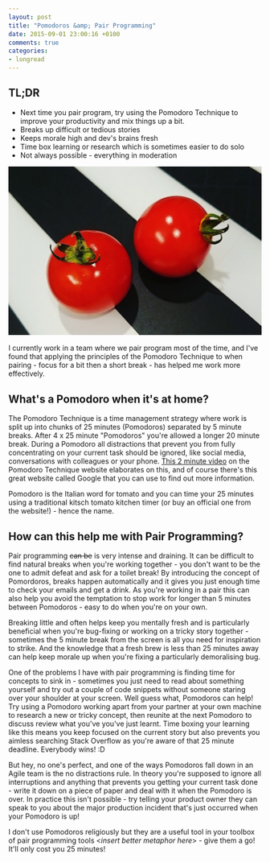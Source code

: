 ```yaml
---
layout: post
title: "Pomodoros &amp; Pair Programming"
date: 2015-09-01 23:00:16 +0100
comments: true
categories:
- longread
---
```


<div class="tldr">
    <h2>TL;DR</h2>
    <ul>
        <li>Next time you pair program, try using the Pomodoro Technique to improve your productivity and mix things up a bit.</li>
        <li>Breaks up difficult or tedious stories</li>
        <li>Keeps morale high and dev's brains fresh</li>
        <li>Time box learning or research which is sometimes easier to do solo</li>
        <li>Not always possible - everything in moderation</li>
   </ul>
</div>

![A pair of Pomodoros](/assets/two_pomodoros.jpg "A pair of Pomodoros")

I currently work in a team where we pair program most of the time, and I've found that applying the principles of the Pomodoro Technique to when pairing - focus for a bit then a short break - has helped me work more effectively.

## What's a Pomodoro when it's at home?

The Pomodoro Technique is a time management strategy where work is split up into chunks of 25 minutes (Pomodoros) separated by 5 minute breaks.  After 4 x 25 minute "Pomodoros" you're allowed a longer 20 minute break. During a Pomodoro all distractions that prevent you from fully concentrating on your current task should be ignored, like social media, conversations with colleagues or your phone. [This 2 minute video](http://pomodorotechnique.com/) on the Pomodoro Technique website elaborates on this, and of course there's this great website called Google that you can use to find out more information.

Pomodoro is the Italian word for tomato and you can time your 25 minutes using a traditional kitsch tomato kitchen timer (or buy an official one from the website!) - hence the name.

## How can this help me with Pair Programming?

Pair programming <del>can be</del> is very intense and draining. It can be difficult to find natural breaks when you're working together - you don't want to be the one to admit defeat and ask for a toilet break! By introducing the concept of Pomordoros, breaks happen automatically and it gives you just enough time to check your emails and get a drink. As you're working in a pair this can also help you avoid the temptation to stop work for longer than 5 minutes between Pomodoros - easy to do when you're on your own.

Breaking little and often helps keep you mentally fresh and is particularly beneficial when you're bug-fixing or working on a tricky story together - sometimes the 5 minute break from the screen is all you need for inspiration to strike. And the knowledge that a fresh brew is less than 25 minutes away can help keep morale up when you're fixing a particularly demoralising bug.

One of the problems I have with pair programming is finding time for concepts to sink in - sometimes you just need to read about something yourself and try out a couple of code snippets without someone staring over your shoulder at your screen. Well guess what, Pomodoros can help!  Try using a Pomodoro working apart from your partner at your own machine to research a new or tricky concept, then reunite at the next Pomodoro to discuss review what you've you've just learnt. Time boxing your learning like this means you keep focused on the current story but also prevents you aimless searching Stack Overflow as you're aware of that 25 minute deadline. Everybody wins! :D

But hey, no one's perfect, and one of the ways Pomodoros fall down in an Agile team is the no distractions rule. In theory you're supposed to ignore all interruptions and anything that prevents you getting your current task done - write it down on a piece of paper and deal with it when the Pomodoro is over. In practice this isn't possible - try telling your product owner they can speak to you about the major production incident that's just occurred when your Pomodoro is up!

I don't use Pomodoros religiously but they are a useful tool in your toolbox of pair programming tools <*insert better metaphor here*> - give them a go! It'll only cost you 25 minutes!
